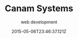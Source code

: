 ---
title: Canam Systems
date: "2015-05-06T23:46:37.121Z"
blog: "projects"
subtitle: "web development"
tagline: "taking a site from <2003> to <2020>"
tags: ["Design", "Development", "UX", "QA", "Integration"]
overview_title: ["<rebrand.>", "redesign.", "<development.>"]
overview: "Canam Systems’ website had not been updated since their first launch in the early 2000’s. I redesigned and developed their new website with a complete rebrand through a collaborative effort with branding agency Paule Design."
colors: ["#d9f1ff", "#fff1eb", "#1f60ac"]
images: ["https://leroywan.s3.us-east-2.amazonaws.com/canamsys__screen.png", "https://leroywan.s3.us-east-2.amazonaws.com/holigos-banner.png"]
---